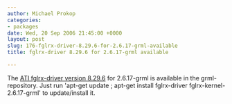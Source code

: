 ```yaml
---
author: Michael Prokop
categories:
- packages
date: Wed, 20 Sep 2006 21:45:00 +0000
layout: post
slug: 176-fglrx-driver-8.29.6-for-2.6.17-grml-available
title: fglrx-driver 8.29.6 for 2.6.17-grml available

---
```

The [ATI fglrx\-driver version 8\.29\.6](https://a248.e.akamai.net/f/674/9206/0/www2.ati.com/drivers/linux/linux_8.29.6.html) for 2\.6\.17\-grml is available in the grml\-repository. Just run 'apt\-get update ; apt\-get install fglrx\-driver fglrx\-kernel\-2\.6\.17\-grml' to update/install it.
